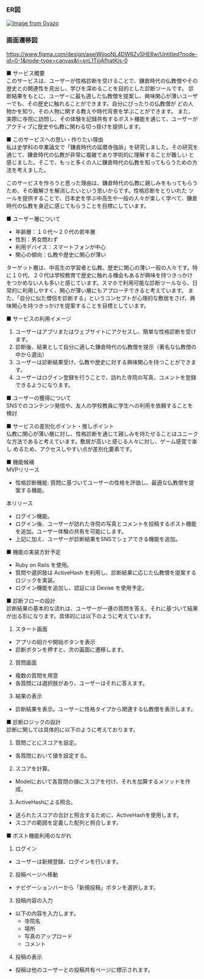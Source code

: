 ### ER図
[![Image from Gyazo](https://i.gyazo.com/5a4434e024ef4bfb768b76885cdee7a1.png)](https://gyazo.com/5a4434e024ef4bfb768b76885cdee7a1)

### 画面遷移図   
https://www.figma.com/design/aseiWjjooNL4DW6ZvSHE6w/Untitled?node-id=0-1&node-type=canvas&t=snL1TiijAfhatKjs-0     

■ サービス概要  
このサービスは、ユーザーが性格診断を受けることで、鎌倉時代の仏教僧やその歴史との関連性を見出し、学びを深めることを目的とした診断ツールです。
診断結果をもとに、ユーザーに最も適した仏教僧を提案し、興味関心が薄いユーザーでも、その歴史に触れることができます。自分にぴったりの仏教僧が
どの人物かを知り、その人物に関する教えや時代背景を学ぶことができます。
また、実際に寺院に訪問し、その体験を記録共有するポスト機能を通じて、ユーザーがアクティブに歴史や仏教に関わる切っ掛けを提供します。

■ このサービスへの思い・作りたい理由  
私は史学科の卒業論文で「鎌倉時代の延暦寺強訴」を研究しました。その研究を通じて、鎌倉時代の仏教が非常に複雑であり学術的に理解することが難しい
と感じました。そこで、もっと多くの人に鎌倉時代の仏教を知ってもらうための方法を考えました。

このサービスを作ろうと思った理由は、鎌倉時代の仏教に親しみをもってもらうため、その難解さを解消したいという思いからです。性格診断をとりいれた
ツールを提供することで、日本史を学ぶ中高生や一般の人々が楽しく学べて、鎌倉時代の仏教を身近に感じてもらうことを目標にしています。

■ ユーザー層について  
- 年齢層：１０代～２０代の若年層
- 性別：男女問わず
- 利用デバイス：スマートフォンが中心
- 関心の傾向：仏教や歴史に関心が薄い

ターゲット層は、中高生の学習者と仏教、歴史に関心の薄い一般の人々です。特に１０代、２０代は学校教育で歴史に触れる機会もあるが興味を持つきっかけ
をつかめない人も多いと感じています。スマホで利用可能な診断ツールなら、日常的に利用しやすく、関心が薄い層にもアプローチできると考えています。
また、「自分に似た僧侶を診断する」というコンセプトが心理的な敷居をさげ、興味関心を持つきっかけを提案することを目標としています。

■ サービスの利用イメージ
1. ユーザーはアプリまたはウェブサイトにアクセスし、簡単な性格診断を受けます。
2. 診断後、結果として自分に適した鎌倉時代の仏教僧を提示（著名な仏教僧の中から選出）
3. ユーザーは診断結果受け、仏教や歴史に対する興味関心を持つことができます。
4. ユーザーはログイン登録を行うことで、訪れた寺院の写真、コメントを登録できるようになります。

■ ユーザーの獲得について  
SNSでのコンテンツ発信や、友人の学校教員に学生への利用を依頼することを検討

■ サービスの差別化ポイント・推しポイント  
仏教に関心が薄い層に対し、性格診断を通じて親しみを持たせることはユニークな方法であると考えています。敷居が高いと感じる人々に対し、ゲーム感覚で楽し
めるため、アクセスしやすい点が差別化要素です。

■ 機能候補  
MVPリリース
- 性格診断機能: 質問に基づいてユーザーの性格を評価し、最適な仏教僧を提案する機能。
  
本リリース
- ログイン機能。
- ログイン後、ユーザーが訪れた寺院の写真とコメントを投稿するポスト機能を追加。ユーザー体験の共有を可能にします。
- 上記に加え、ユーザーが診断結果をSNSでシェアできる機能を追加。

■ 機能の実装方針予定
- Ruby on Rails を使用。
- 質問や選択肢は ActiveHash を利用し、診断結果に応じた仏教僧を提案するロジックを実装。
- ログイン機能を追加し、認証には Devise を使用予定。

■ 診断フローの設計  
診断結果の基本的な流れは、ユーザーが一連の質問を答え、それに基づいて結果が出る形になります。具体的には以下のように考えています。
1. スタート画面
  - アプリの紹介や開始ボタンを表示
  - 診断ボタンを押すと、次の画面に遷移します。
2. 質問画面
  - 複数の質問を用意
  - 各質問には選択肢があり、ユーザーはそれに答えます。
3. 結果の表示
  - 診断結果を表示。ユーザーに性格タイプから関連する仏教僧を表示します。

■ 診断ロジックの設計  
診断に関しては具体的に以下のように考えております。
1. 質問ごとにスコアを設定。
  - 各質問において値を設定する。
2. スコアを計算。
  - Modelにおいて各質問の値にスコアを付け、それを加算するメソッドを作成。
3. ActiveHashによる照合。
  - 送られたスコアの合計と照合するために、ActiveHashを使用します。
  - スコアの範囲を定義した配列と照合します。

■ ポスト機能利用のながれ  
1. ログイン
  - ユーザーは新規登録、ログインを行います。
2. 投稿ページへ移動
  - ナビゲーションバーから「新規投稿」ボタンを選択します。
3. 投稿内容の入力
  - 以下の内容を入力します。
    - 寺院名
    - 場所
    - 写真のアップロード
    - コメント
4. 投稿の表示
  - 投稿は他のユーザーとの投稿共有ページに標示されます。
